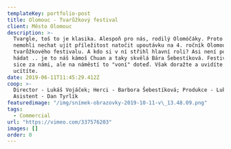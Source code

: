 ```yaml
---
templateKey: portfolio-post
title: Olomouc - Tvarůžkový festival
client: Město Olomouc
description: >-
  Tvargle, toš to je klasika. Alespoň pro nás, rodilý Olomóčáky. Proto jsme si
  nemohli nechat ujít příležitost natočit upoutávku na 4. ročník Olomouckého
  tvarůžkového festivalu. A kdo si v ní střihl hlavní roli? Asi není potřeba
  hádat .. je to náš kámoš Chuan a taky skvělá Bára Šebestíková. Festival už je
  sice za námi, ale na náměstí to "voní" doteď. Však doražte a uvidíte. Ee teda
  ucítíte.
date: 2019-06-11T11:45:29.412Z
coop: >-
  Director - Lukáš Vojáček; Herci - Barbora Šebestíková; Produkce - Lukáš Hodis;
  Asistent - Dan Tyrlík
featuredimage: "/img/snímek-obrazovky-2019-10-11-v\_13.48.09.png"
tags:
  - Commercial
url: "https://vimeo.com/337576203"
images: []
order: 0
---
```

